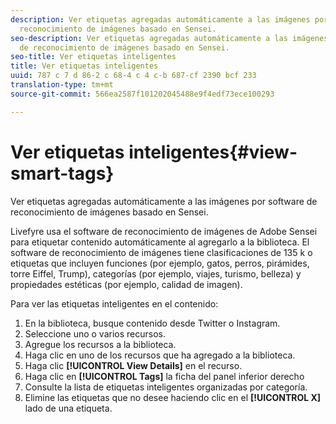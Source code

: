 ```yaml
---
description: Ver etiquetas agregadas automáticamente a las imágenes por software de
  reconocimiento de imágenes basado en Sensei.
seo-description: Ver etiquetas agregadas automáticamente a las imágenes por software
  de reconocimiento de imágenes basado en Sensei.
seo-title: Ver etiquetas inteligentes
title: Ver etiquetas inteligentes
uuid: 787 c 7 d 86-2 c 68-4 c 4 c-b 687-cf 2390 bcf 233
translation-type: tm+mt
source-git-commit: 566ea2587f101202045488e9f4edf73ece100293

---
```



# Ver etiquetas inteligentes{#view-smart-tags}

Ver etiquetas agregadas automáticamente a las imágenes por software de reconocimiento de imágenes basado en Sensei.

Livefyre usa el software de reconocimiento de imágenes de Adobe Sensei para etiquetar contenido automáticamente al agregarlo a la biblioteca. El software de reconocimiento de imágenes tiene clasificaciones de 135 k o etiquetas que incluyen funciones (por ejemplo, gatos, perros, pirámides, torre Eiffel, Trump), categorías (por ejemplo, viajes, turismo, belleza) y propiedades estéticas (por ejemplo, calidad de imagen).

Para ver las etiquetas inteligentes en el contenido:

1. En la biblioteca, busque contenido desde Twitter o Instagram.
1. Seleccione uno o varios recursos.
1. Agregue los recursos a la biblioteca.
1. Haga clic en uno de los recursos que ha agregado a la biblioteca.
1. Haga clic **[!UICONTROL View Details]** en el recurso.
1. Haga clic en **[!UICONTROL Tags]** la ficha del panel inferior derecho
1. Consulte la lista de etiquetas inteligentes organizadas por categoría.
1. Elimine las etiquetas que no desee haciendo clic en el **[!UICONTROL X]** lado de una etiqueta.

